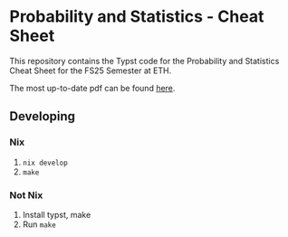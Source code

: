 # Probability and Statistics - Cheat Sheet

This repository contains the Typst code for the Probability and Statistics Cheat Sheet for the FS25 Semester at ETH.

The most up-to-date pdf can be found [here](https://gitlab.dominik-schwaiger.ch/api/v4/projects/19/jobs/artifacts/main/raw/cheat_sheet.pdf?job=build).

## Developing

### Nix

1. `nix develop`
1. `make`

### Not Nix

1. Install typst, make
1. Run `make`


